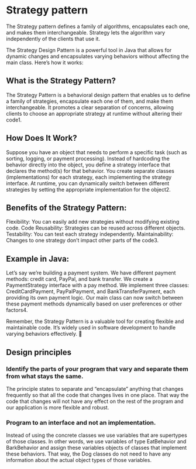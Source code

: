 # Strategy pattern

The Strategy pattern defines a family of algorithms, encapsulates each one, and makes them interchangeable. Strategy lets the algorithm vary independently of the clients that use it.

The Strategy Design Pattern is a powerful tool in Java that allows for dynamic changes and encapsulates varying behaviors without affecting the main class. Here’s how it works:

## What is the Strategy Pattern?

The Strategy Pattern is a behavioral design pattern that enables us to define a family of strategies, encapsulate each one of them, and make them interchangeable.
It promotes a clear separation of concerns, allowing clients to choose an appropriate strategy at runtime without altering their code1.

## How Does It Work?

Suppose you have an object that needs to perform a specific task (such as sorting, logging, or payment processing).
Instead of hardcoding the behavior directly into the object, you define a strategy interface that declares the method(s) for that behavior.
You create separate classes (implementations) for each strategy, each implementing the strategy interface.
At runtime, you can dynamically switch between different strategies by setting the appropriate implementation for the object2.

## Benefits of the Strategy Pattern:

Flexibility: You can easily add new strategies without modifying existing code.
Code Reusability: Strategies can be reused across different objects.
Testability: You can test each strategy independently.
Maintainability: Changes to one strategy don’t impact other parts of the code3.

## Example in Java:

Let’s say we’re building a payment system. We have different payment methods: credit card, PayPal, and bank transfer.
We create a PaymentStrategy interface with a pay method.
We implement three classes: CreditCardPayment, PayPalPayment, and BankTransferPayment, each providing its own payment logic.
Our main class can now switch between these payment methods dynamically based on user preferences or other factors4.

Remember, the Strategy Pattern is a valuable tool for creating flexible and maintainable code. It’s widely used in software development to handle varying behaviors effectively. 🚀

## Design principles

### Identify the parts of your program that vary and separate them from what stays the same.

The principle states to separate and “encapsulate” anything that changes frequently so that all the code that changes lives in one place. That way the code that changes will not have any effect on the rest of the program and our application is more flexible and robust.

### Program to an interface and not an implementation.

Instead of using the concrete classes we use variables that are supertypes of those classes. In other words, we use variables of type EatBehavior and BarkBehavior and assign these variables objects of classes that implement these behaviors. That way, the Dog classes do not need to have any information about the actual object types of those variables.